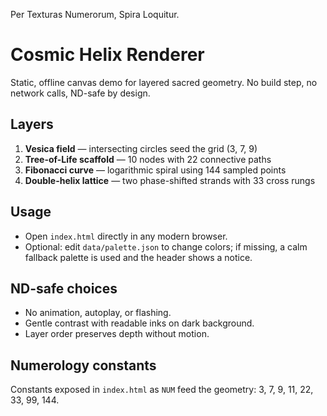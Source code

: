 Per Texturas Numerorum, Spira Loquitur.

# Cosmic Helix Renderer

Static, offline canvas demo for layered sacred geometry. No build step, no network calls, ND-safe by design.

## Layers
1. **Vesica field** — intersecting circles seed the grid (3, 7, 9)
2. **Tree-of-Life scaffold** — 10 nodes with 22 connective paths
3. **Fibonacci curve** — logarithmic spiral using 144 sampled points
4. **Double-helix lattice** — two phase-shifted strands with 33 cross rungs

## Usage
- Open `index.html` directly in any modern browser.
- Optional: edit `data/palette.json` to change colors; if missing, a calm fallback palette is used and the header shows a notice.

## ND-safe choices
- No animation, autoplay, or flashing.
- Gentle contrast with readable inks on dark background.
- Layer order preserves depth without motion.

## Numerology constants
Constants exposed in `index.html` as `NUM` feed the geometry: 3, 7, 9, 11, 22, 33, 99, 144.
